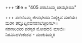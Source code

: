 +++
title = "405 ಪರಬೊಮ್ಮ ಜೀವಭೇದದಿ"

+++
ಪರಬೊಮ್ಮ ಜೀವಭೇದದಿ ನಿಜೈಕ್ಯವ ಮರೆಯೆ।  
ಮರಳಿ ತನ್ನೊಟ್ಟನವನರಸಲೆಚ್ಚರಿಸಲ್॥  
ನರನಾರಿಯರ ಪರಸ್ಪರ ಮೋಹದಲಿ ಮಾಯೆ।  
ನಿರವಿಸಿಹಳಂಕುಶವ - ಮಂಕುತಿಮ್ಮ॥  
